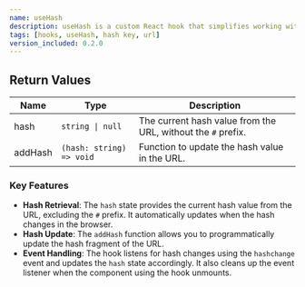 ```yaml
---
name: useHash
description: useHash is a custom React hook that simplifies working with URL hash values in Next.js applications. It allows you to easily retrieve and update the hash value, while ensuring proper hydration and avoiding mismatches between server-rendered and client-rendered HTML. The hook provides a seamless way to handle hash changes and keep your component in sync with the URL hash value.
tags: [hooks, useHash, hash key, url]
version_included: 0.2.0
---
```


## Return Values

| Name    | Type                     | Description                                                  |
| ------- | ------------------------ | ------------------------------------------------------------ |
| hash    | `string \| null`         | The current hash value from the URL, without the `#` prefix. |
| addHash | `(hash: string) => void` | Function to update the hash value in the URL.                |

### Key Features

- **Hash Retrieval**: The `hash` state provides the current hash value from the URL, excluding the `#` prefix. It automatically updates when the hash changes in the browser.
- **Hash Update**: The `addHash` function allows you to programmatically update the hash fragment of the URL.
- **Event Handling**: The hook listens for hash changes using the `hashchange` event and updates the `hash` state accordingly. It also cleans up the event listener when the component using the hook unmounts.
